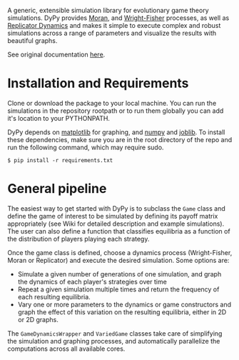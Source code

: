 A generic, extensible simulation library for evolutionary game theory simulations. 
DyPy provides [Moran](http://en.wikipedia.org/wiki/Moran_process), and 
[Wright-Fisher](http://en.wikipedia.org/wiki/Genetic_drift#Wright.E2.80.93Fisher_model) processes,
 as well as [Replicator Dynamics](http://en.wikipedia.org/wiki/Replicator_equation) and makes it simple
  to execute complex and robust simulations across a range of parameters and visualize the results with
   beautiful graphs.

See original documentation [here](http://ecbtln.github.io).

# Installation and Requirements #

Clone or download the package to your local machine. You can run the simulations in the repository rootpath or to run them globally you can add it's location to your PYTHONPATH.

DyPy depends on [matplotlib](http://matplotlib.org) for graphing, and [numpy](http://www.numpy.org) and 
[joblib](https://pythonhosted.org/joblib/). To install these dependencies, make sure you are in the root 
directory of the repo and run the following command, which may require sudo.

```
$ pip install -r requirements.txt
```

# General pipeline #

The easiest way to get started with DyPy is to subclass the ```Game``` class and define the game of
 interest to be simulated by defining its payoff matrix appropriately (see Wiki for detailed description and example simulations). The user can also define a function that classifies equilibria as a function of the distribution of players playing each strategy.

Once the game class is defined, choose a dynamics process (Wright-Fisher, Moran or Replicator) and execute the desired simulation. Some options are:

- Simulate a given number of generations of one simulation, and graph the dynamics of each player's 
strategies over time
- Repeat a given simulation multiple times and return the frequency of each resulting equilibria.
- Vary one or more parameters to the dynamics or game constructors and graph the effect of this variation on
 the resulting equilibria, either in 2D or 2D graphs.

The ```GameDynamicsWrapper``` and ```VariedGame``` classes take care of simplifying the simulation and graphing processes, and automatically parallelize the computations across all available cores.
